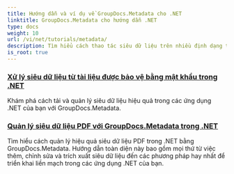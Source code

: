 ```yaml
---
title: Hướng dẫn và ví dụ về GroupDocs.Metadata cho .NET
linktitle: GroupDocs.Metadata cho hướng dẫn .NET
type: docs
weight: 10
url: /vi/net/tutorials/metadata/
description: Tìm hiểu cách thao tác siêu dữ liệu trên nhiều định dạng tệp khác nhau với các ví dụ chi tiết và hướng dẫn từng bước.
is_root: true
---
```


### [Xử lý siêu dữ liệu từ tài liệu được bảo vệ bằng mật khẩu trong .NET](./load-metadata/)
Khám phá cách tải và quản lý siêu dữ liệu hiệu quả trong các ứng dụng .NET của bạn với GroupDocs.Metadata.
### [Quản lý siêu dữ liệu PDF với GroupDocs.Metadata trong .NET](./pdf-metadata-management/)
Tìm hiểu cách quản lý hiệu quả siêu dữ liệu PDF trong .NET bằng GroupDocs.Metadata. Hướng dẫn toàn diện này bao gồm mọi thứ từ việc thêm, chỉnh sửa và trích xuất siêu dữ liệu đến các phương pháp hay nhất để triển khai liền mạch trong các ứng dụng .NET của bạn.